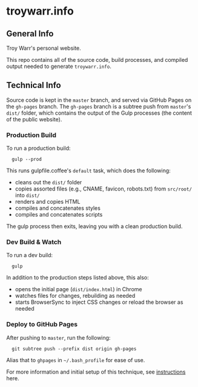 troywarr.info
=============

## General Info

Troy Warr's personal website.

This repo contains all of the source code, build processes, and compiled output needed to generate `troywarr.info`.

## Technical Info

Source code is kept in the `master` branch, and served via GitHub Pages on the `gh-pages` branch. The `gh-pages` branch is a subtree push from `master`'s `dist/` folder, which contains the output of the Gulp processes (the content of the public website).

### Production Build

To run a production build:

```
  gulp --prod
```

This runs gulpfile.coffee's `default` task, which does the following:

 * cleans out the `dist/` folder
 * copies assorted files (e.g., CNAME, favicon, robots.txt) from `src/root/` into `dist/`
 * renders and copies HTML
 * compiles and concatenates styles
 * compiles and concatenates scripts

The gulp process then exits, leaving you with a clean production build.

### Dev Build & Watch

To run a dev build:

```
  gulp
```

In addition to the production steps listed above, this also:

 * opens the initial page (`dist/index.html`) in Chrome
 * watches files for changes, rebuilding as needed
 * starts BrowserSync to inject CSS changes or reload the browser as needed

### Deploy to GitHub Pages

After pushing to `master`, run the following:

```
  git subtree push --prefix dist origin gh-pages
```

Alias that to `ghpages` in `~/.bash_profile` for ease of use.

For more information and initial setup of this technique, see [instructions](http://www.damian.oquanta.info/posts/one-line-deployment-of-your-site-to-gh-pages.html) here.
